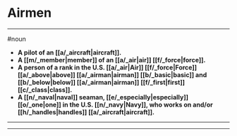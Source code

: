 # Airmen
---
#noun
- **A pilot of an [[a/_aircraft|aircraft]].**
- **A [[m/_member|member]] of an [[a/_air|air]] [[f/_force|force]].**
- **A person of a rank in the U.S. [[a/_air|Air]] [[f/_force|Force]] [[a/_above|above]] [[a/_airman|airman]] [[b/_basic|basic]] and [[b/_below|below]] [[a/_airman|airman]] [[f/_first|first]] [[c/_class|class]].**
- **A [[n/_naval|naval]] seaman, [[e/_especially|especially]] [[o/_one|one]] in the U.S. [[n/_navy|Navy]], who works on and/or [[h/_handles|handles]] [[a/_aircraft|aircraft]].**
---
---
